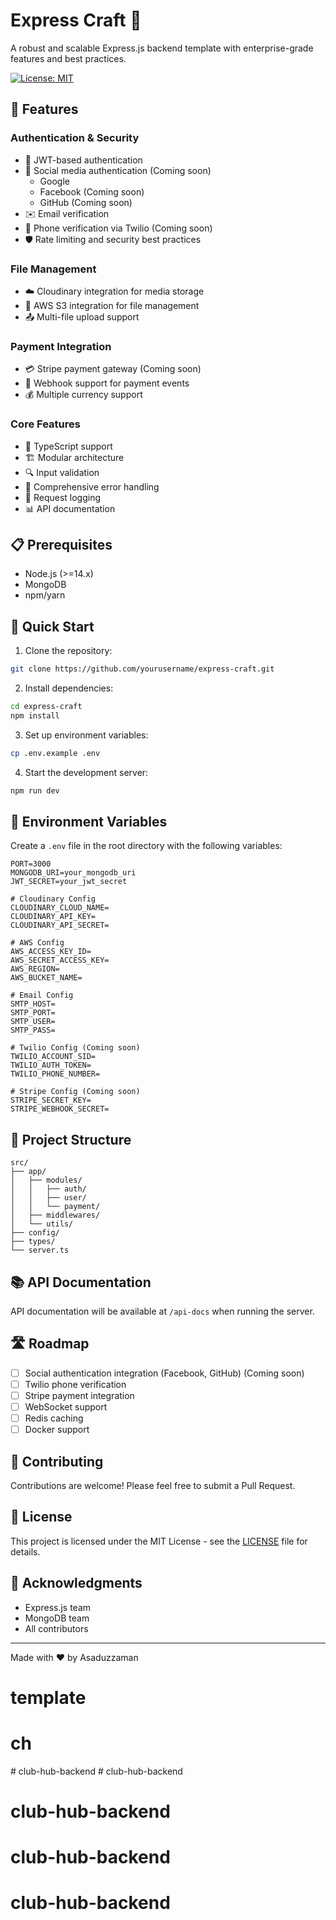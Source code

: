 # Express Craft 🚀

A robust and scalable Express.js backend template with enterprise-grade features and best practices.

[![License: MIT](https://img.shields.io/badge/License-MIT-yellow.svg)](https://opensource.org/licenses/MIT)

## 🌟 Features

### Authentication & Security
- 🔐 JWT-based authentication
- 🔑 Social media authentication (Coming soon)
  - Google
  - Facebook (Coming soon)
  - GitHub (Coming soon)
- ✉️ Email verification
- 📱 Phone verification via Twilio (Coming soon)
- 🛡️ Rate limiting and security best practices

### File Management
- ☁️ Cloudinary integration for media storage
- 📂 AWS S3 integration for file management
- 📤 Multi-file upload support

### Payment Integration
- 💳 Stripe payment gateway (Coming soon)
- 🔄 Webhook support for payment events
- 💰 Multiple currency support

### Core Features
- 🎯 TypeScript support
- 🏗️ Modular architecture
- 🔍 Input validation
- 📝 Comprehensive error handling
- 🚦 Request logging
- 📊 API documentation

## 📋 Prerequisites

- Node.js (>=14.x)
- MongoDB
- npm/yarn

## 🚀 Quick Start

1. Clone the repository:
```bash
git clone https://github.com/yourusername/express-craft.git
```

2. Install dependencies:
```bash
cd express-craft
npm install
```

3. Set up environment variables:
```bash
cp .env.example .env
```

4. Start the development server:
```bash
npm run dev
```

## 🔧 Environment Variables

Create a `.env` file in the root directory with the following variables:

```env
PORT=3000
MONGODB_URI=your_mongodb_uri
JWT_SECRET=your_jwt_secret

# Cloudinary Config
CLOUDINARY_CLOUD_NAME=
CLOUDINARY_API_KEY=
CLOUDINARY_API_SECRET=

# AWS Config
AWS_ACCESS_KEY_ID=
AWS_SECRET_ACCESS_KEY=
AWS_REGION=
AWS_BUCKET_NAME=

# Email Config
SMTP_HOST=
SMTP_PORT=
SMTP_USER=
SMTP_PASS=

# Twilio Config (Coming soon)
TWILIO_ACCOUNT_SID=
TWILIO_AUTH_TOKEN=
TWILIO_PHONE_NUMBER=

# Stripe Config (Coming soon)
STRIPE_SECRET_KEY=
STRIPE_WEBHOOK_SECRET=
```

## 📁 Project Structure

```
src/
├── app/
│   ├── modules/
│   │   ├── auth/
│   │   ├── user/
│   │   └── payment/
│   ├── middlewares/
│   └── utils/
├── config/
├── types/
└── server.ts
```

## 📚 API Documentation

API documentation will be available at `/api-docs` when running the server.

## 🛣️ Roadmap

- [ ] Social authentication integration (Facebook, GitHub) (Coming soon)
- [ ] Twilio phone verification
- [ ] Stripe payment integration
- [ ] WebSocket support
- [ ] Redis caching
- [ ] Docker support

## 🤝 Contributing

Contributions are welcome! Please feel free to submit a Pull Request.

## 📝 License

This project is licensed under the MIT License - see the [LICENSE](LICENSE) file for details.

## 🙏 Acknowledgments

- Express.js team
- MongoDB team
- All contributors

---
Made with ❤️ by Asaduzzaman
# template
# ch
#   c l u b - h u b - b a c k e n d  
 # club-hub-backend
# club-hub-backend
# club-hub-backend
# club-hub-backend
